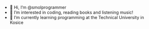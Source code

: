 - 👋 Hi, I’m @smolprogrammer
- 👀 I’m interested in coding, reading books and listening music! 
- 🌱 I’m currently learning programming at the Technical University in Kosice
